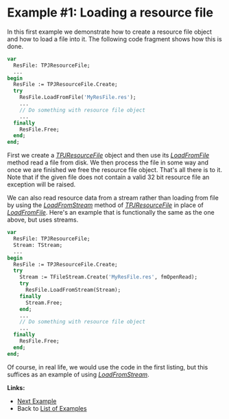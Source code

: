 # Example #1: Loading a resource file #

In this first example we demonstrate how to create a resource file object and how to load a file into it. The following code fragment shows how this is done.

```pascal
var
  ResFile: TPJResourceFile;
  ...
begin
  ResFile := TPJResourceFile.Create;
  try
    ResFile.LoadFromFile('MyResFile.res');
    ...
    // Do something with resource file object
    ...
  finally
    ResFile.Free;
  end;
end;
```

First we create a _[TPJResourceFile](TPJResourceFile.md)_ object and then use its _[LoadFromFile](TPJResourceFileLoadFromFile.md)_ method read a file from disk. We then process the file in some way and once we are finished we free the resource file object. That's all there is to it. Note that if the given file does not contain a valid 32 bit resource file an exception will be raised.

We can also read resource data from a stream rather than loading from file by using the _[LoadFromStream](TPJResourceFileLoadFromStream.md)_ method of _[TPJResourceFile](TPJResourceFile.md)_ in place of _[LoadFromFile](TPJResourceFileLoadFromFile.md)_. Here's an example that is functionally the same as the one above, but uses streams.

```pascal
var
  ResFile: TPJResourceFile;
  Stream: TStream;
  ...
begin
  ResFile := TPJResourceFile.Create;
  try
    Stream := TFileStream.Create('MyResFile.res', fmOpenRead);
    try
      ResFile.LoadFromStream(Stream);
    finally
      Stream.Free;
    end;
    ...
    // Do something with resource file object
    ...
  finally
    ResFile.Free;
  end;
end;
```

Of course, in real life, we would use the code in the first listing, but this suffices as an example of using _[LoadFromStream](TPJResourceFileLoadFromStream.md)_.

**Links:**

  * [Next Example](ResFileExample2.md)
  * Back to [List of Examples](ResFileExamples.md)